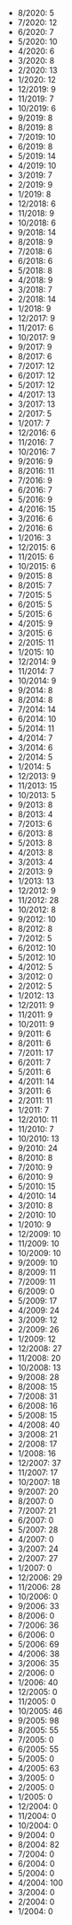 *  8/2020: 5
*  7/2020: 12
*  6/2020: 7
*  5/2020: 10
*  4/2020: 6
*  3/2020: 8
*  2/2020: 13
*  1/2020: 12
*  12/2019: 9
*  11/2019: 7
*  10/2019: 6
*  9/2019: 8
*  8/2019: 8
*  7/2019: 10
*  6/2019: 8
*  5/2019: 14
*  4/2019: 10
*  3/2019: 7
*  2/2019: 9
*  1/2019: 8
*  12/2018: 6
*  11/2018: 9
*  10/2018: 6
*  9/2018: 14
*  8/2018: 9
*  7/2018: 6
*  6/2018: 6
*  5/2018: 8
*  4/2018: 9
*  3/2018: 7
*  2/2018: 14
*  1/2018: 9
*  12/2017: 9
*  11/2017: 6
*  10/2017: 9
*  9/2017: 9
*  8/2017: 6
*  7/2017: 12
*  6/2017: 12
*  5/2017: 12
*  4/2017: 13
*  3/2017: 13
*  2/2017: 5
*  1/2017: 7
*  12/2016: 6
*  11/2016: 7
*  10/2016: 7
*  9/2016: 9
*  8/2016: 11
*  7/2016: 9
*  6/2016: 7
*  5/2016: 9
*  4/2016: 15
*  3/2016: 6
*  2/2016: 6
*  1/2016: 3
*  12/2015: 6
*  11/2015: 6
*  10/2015: 6
*  9/2015: 8
*  8/2015: 7
*  7/2015: 5
*  6/2015: 5
*  5/2015: 6
*  4/2015: 9
*  3/2015: 6
*  2/2015: 11
*  1/2015: 10
*  12/2014: 9
*  11/2014: 7
*  10/2014: 9
*  9/2014: 8
*  8/2014: 8
*  7/2014: 14
*  6/2014: 10
*  5/2014: 11
*  4/2014: 7
*  3/2014: 6
*  2/2014: 5
*  1/2014: 5
*  12/2013: 9
*  11/2013: 15
*  10/2013: 5
*  9/2013: 8
*  8/2013: 4
*  7/2013: 6
*  6/2013: 8
*  5/2013: 8
*  4/2013: 8
*  3/2013: 4
*  2/2013: 9
*  1/2013: 13
*  12/2012: 9
*  11/2012: 28
*  10/2012: 8
*  9/2012: 10
*  8/2012: 8
*  7/2012: 5
*  6/2012: 10
*  5/2012: 10
*  4/2012: 5
*  3/2012: 0
*  2/2012: 5
*  1/2012: 13
*  12/2011: 9
*  11/2011: 9
*  10/2011: 9
*  9/2011: 6
*  8/2011: 6
*  7/2011: 17
*  6/2011: 7
*  5/2011: 6
*  4/2011: 14
*  3/2011: 6
*  2/2011: 11
*  1/2011: 7
*  12/2010: 11
*  11/2010: 7
*  10/2010: 13
*  9/2010: 24
*  8/2010: 8
*  7/2010: 9
*  6/2010: 9
*  5/2010: 15
*  4/2010: 14
*  3/2010: 8
*  2/2010: 10
*  1/2010: 9
*  12/2009: 10
*  11/2009: 10
*  10/2009: 10
*  9/2009: 10
*  8/2009: 11
*  7/2009: 11
*  6/2009: 0
*  5/2009: 17
*  4/2009: 24
*  3/2009: 12
*  2/2009: 26
*  1/2009: 12
*  12/2008: 27
*  11/2008: 20
*  10/2008: 13
*  9/2008: 28
*  8/2008: 15
*  7/2008: 31
*  6/2008: 16
*  5/2008: 15
*  4/2008: 40
*  3/2008: 21
*  2/2008: 17
*  1/2008: 16
*  12/2007: 37
*  11/2007: 17
*  10/2007: 18
*  9/2007: 20
*  8/2007: 0
*  7/2007: 21
*  6/2007: 0
*  5/2007: 28
*  4/2007: 0
*  3/2007: 24
*  2/2007: 27
*  1/2007: 0
*  12/2006: 29
*  11/2006: 28
*  10/2006: 0
*  9/2006: 33
*  8/2006: 0
*  7/2006: 36
*  6/2006: 0
*  5/2006: 69
*  4/2006: 38
*  3/2006: 35
*  2/2006: 0
*  1/2006: 40
*  12/2005: 0
*  11/2005: 0
*  10/2005: 46
*  9/2005: 98
*  8/2005: 55
*  7/2005: 0
*  6/2005: 55
*  5/2005: 0
*  4/2005: 63
*  3/2005: 0
*  2/2005: 0
*  1/2005: 0
*  12/2004: 0
*  11/2004: 0
*  10/2004: 0
*  9/2004: 0
*  8/2004: 82
*  7/2004: 0
*  6/2004: 0
*  5/2004: 0
*  4/2004: 100
*  3/2004: 0
*  2/2004: 0
*  1/2004: 0